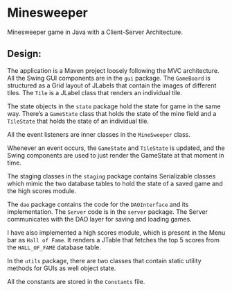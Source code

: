 # Minesweeper
Minesweeper game in Java with a Client-Server Architecture.

## Design:
The application is a Maven project loosely following the MVC architecture.
All the Swing GUI components are in the `gui` package.
The `GameBoard` is structured as a Grid layout of JLabels that contain the images of different tiles. The `Tile` is a JLabel class that renders an individual tile.

The state objects in the `state` package hold the state for game in the same way. There’s a `GameState` class that holds the state of the mine field and a `TileState` that holds the state of an individual tile.

All the event listeners are inner classes in the `MineSweeper` class.

Whenever an event occurs, the `GameState` and `TileState` is updated, and the Swing components are used to just render the GameState at that moment in time.

The staging classes in the `staging` package contains Serializable classes which mimic the two database tables to hold the state of a saved game and the high scores module.

The `dao` package contains the code for the `DAOInterface` and its implementation.
The `Server` code is in the `server` package. The Server communicates with the DAO layer for saving and loading games.

I have also implemented a high scores module, which is present in the Menu bar as `Hall of Fame`. It renders a JTable that fetches the top 5 scores from the `HALL_OF_FAME` database table.

In the `utils` package, there are two classes that contain static utility methods for GUIs as well object state.

All the constants are stored in the `Constants` file.